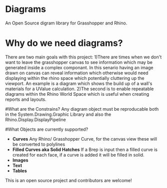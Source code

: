 # Diagrams
An Open Source digram library for Grasshopper and Rhino.

# Why do we need diagrams?
There are two main goals with this project:
1)There are times when we don't want to leave the grasshopper canvas to see information which may be generated inside a complex componant. In this senario having an image drawn on canvas can reveal information which otherwise would need displaying within the rhino space which potentially cluttering up the viewport. An example is a diagram which shows the build up of a wall's materials for a UValue calculation.
2)The second is to enable repeatable diagrams within the Rhino World Space which is useful when creating reports and layouts.

#What are the Constrains?
Any diagram object must be reproducable both in the System.Drawing.Graphic Library and also the Rhino.Display.DisplayPipeline

#What Objects are currently supported?

- **Curves** Any Rhino/ Grasshopper Curve, for the canvas view these will be converted to polylines
- **Filled Curves aka Solid Hatches**  If a Brep is input then a filled curve is created for each face, if a curve is added it will be filled in solid.
- **Images**
- **Text**
- **Tables**

This is an open source project and contributors are welcome!



